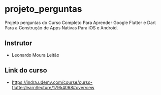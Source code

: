 # projeto_perguntas

Projeto perguntas do Curso Completo Para Aprender Google Flutter e Dart Para a Construção de Apps Nativas Para iOS e Android.

## Instrutor

- Leonardo Moura Leitão

## Link do curso

 - https://indra.udemy.com/course/curso-flutter/learn/lecture/17954068#overview